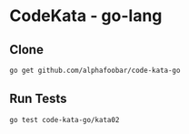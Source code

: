 # CodeKata - go-lang

## Clone
```bash
go get github.com/alphafoobar/code-kata-go
```

## Run Tests
```bash
go test code-kata-go/kata02
```
